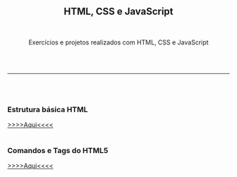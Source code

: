 <h2 align="center"> HTML, CSS e JavaScript </h2>
<br>
<p align="center"> Exercícios e projetos realizados com HTML, CSS e JavaScript </p>
<br><br>
<hr>
<br><br>
<h3> Estrutura básica HTML </h3>
<a href="http://fabrica.ms.senac.br/wp-content/uploads/2013/04/estrutura-basica.png"> >>>>Aqui<<<< </a>
<br><br>
<h3> Comandos e Tags do HTML5 </h3>
<a href="https://www.devmedia.com.br/comandos-e-tags-html5/23618"> >>>>Aqui<<<< </a>
